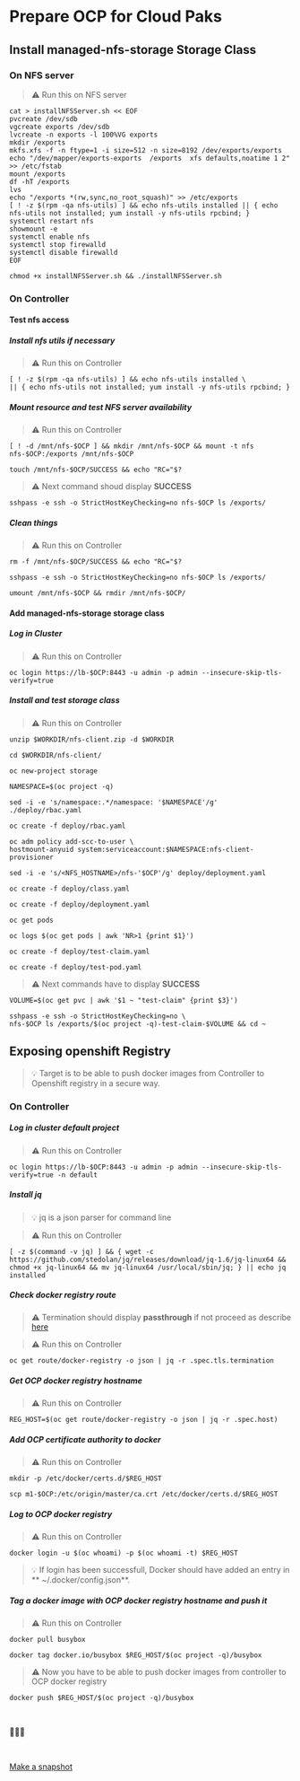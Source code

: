 # Prepare OCP for Cloud Paks

## Install managed-nfs-storage Storage Class

### On NFS server

> :warning: Run this on NFS server

```
cat > installNFSServer.sh << EOF
pvcreate /dev/sdb
vgcreate exports /dev/sdb
lvcreate -n exports -l 100%VG exports
mkdir /exports
mkfs.xfs -f -n ftype=1 -i size=512 -n size=8192 /dev/exports/exports
echo "/dev/mapper/exports-exports  /exports  xfs defaults,noatime 1 2" >> /etc/fstab
mount /exports
df -hT /exports
lvs
echo "/exports *(rw,sync,no_root_squash)" >> /etc/exports
[ ! -z $(rpm -qa nfs-utils) ] && echo nfs-utils installed || { echo nfs-utils not installed; yum install -y nfs-utils rpcbind; }
systemctl restart nfs
showmount -e
systemctl enable nfs
systemctl stop firewalld
systemctl disable firewalld
EOF
```

```
chmod +x installNFSServer.sh && ./installNFSServer.sh
```

### On Controller

#### Test nfs access

##### Install nfs utils if necessary

> :warning: Run this on Controller

```
[ ! -z $(rpm -qa nfs-utils) ] && echo nfs-utils installed \
|| { echo nfs-utils not installed; yum install -y nfs-utils rpcbind; }
```


##### Mount resource and test NFS server availability

> :warning: Run this on Controller

```
[ ! -d /mnt/nfs-$OCP ] && mkdir /mnt/nfs-$OCP && mount -t nfs nfs-$OCP:/exports /mnt/nfs-$OCP

touch /mnt/nfs-$OCP/SUCCESS && echo "RC="$?
```

> :warning: Next command shoud display **SUCCESS**

```
sshpass -e ssh -o StrictHostKeyChecking=no nfs-$OCP ls /exports/ 
```

##### Clean things

> :warning: Run this on Controller

```
rm -f /mnt/nfs-$OCP/SUCCESS && echo "RC="$?

sshpass -e ssh -o StrictHostKeyChecking=no nfs-$OCP ls /exports/

umount /mnt/nfs-$OCP && rmdir /mnt/nfs-$OCP/ 
```

#### Add managed-nfs-storage storage class 


##### Log in Cluster

> :warning: Run this on Controller

```
oc login https://lb-$OCP:8443 -u admin -p admin --insecure-skip-tls-verify=true
```

##### Install and test storage class

> :warning: Run this on Controller

```
unzip $WORKDIR/nfs-client.zip -d $WORKDIR

cd $WORKDIR/nfs-client/

oc new-project storage

NAMESPACE=$(oc project -q)

sed -i -e 's/namespace:.*/namespace: '$NAMESPACE'/g' ./deploy/rbac.yaml

oc create -f deploy/rbac.yaml

oc adm policy add-scc-to-user \
hostmount-anyuid system:serviceaccount:$NAMESPACE:nfs-client-provisioner

sed -i -e 's/<NFS_HOSTNAME>/nfs-'$OCP'/g' deploy/deployment.yaml

oc create -f deploy/class.yaml

oc create -f deploy/deployment.yaml

oc get pods

oc logs $(oc get pods | awk 'NR>1 {print $1}')

oc create -f deploy/test-claim.yaml

oc create -f deploy/test-pod.yaml
```

> :warning: Next commands have to display **SUCCESS**

```
VOLUME=$(oc get pvc | awk '$1 ~ "test-claim" {print $3}')

sshpass -e ssh -o StrictHostKeyChecking=no \
nfs-$OCP ls /exports/$(oc project -q)-test-claim-$VOLUME && cd ~
```



## Exposing openshift Registry

> :bulb: Target is to be able to push docker images from Controller to Openshift registry in a secure way.

### On Controller

##### Log in cluster default project

> :warning: Run this on Controller

```
oc login https://lb-$OCP:8443 -u admin -p admin --insecure-skip-tls-verify=true -n default
```

##### Install jq 

> :bulb: jq is a json parser for command line

> :warning: Run this on Controller

```
[ -z $(command -v jq) ] && { wget -c https://github.com/stedolan/jq/releases/download/jq-1.6/jq-linux64 && chmod +x jq-linux64 && mv jq-linux64 /usr/local/sbin/jq; } || echo jq installed
```

##### Check docker registry route

> :warning: Termination should display **passthrough** if not proceed as describe [here](https://docs.openshift.com/container-platform/3.11/install_config/registry/securing_and_exposing_registry.html#exposing-the-registry)

> :warning: Run this on Controller

```
oc get route/docker-registry -o json | jq -r .spec.tls.termination
```

##### Get OCP docker registry hostname

> :warning: Run this on Controller

```
REG_HOST=$(oc get route/docker-registry -o json | jq -r .spec.host)
```

##### Add OCP certificate authority to docker

> :warning: Run this on Controller

```
mkdir -p /etc/docker/certs.d/$REG_HOST

scp m1-$OCP:/etc/origin/master/ca.crt /etc/docker/certs.d/$REG_HOST
```

##### Log to OCP docker registry

> :warning: Run this on Controller

```
docker login -u $(oc whoami) -p $(oc whoami -t) $REG_HOST
```

> :bulb: If login has been successfull, Docker should have added an entry in ** ~/.docker/config.json**.


##### Tag a docker image with OCP docker registry hostname and push it

> :warning: Run this on Controller

```
docker pull busybox

docker tag docker.io/busybox $REG_HOST/$(oc project -q)/busybox
```

> :warning: Now you have to be able to push docker images from controller to OCP docker registry
```
docker push $REG_HOST/$(oc project -q)/busybox
```

<br>

:checkered_flag::checkered_flag::checkered_flag:

<br>

[Make a snapshot](https://github.com/bpshparis/ocp-esx/blob/master/Install-OCP.md#If-necessary-revert-to-last-snapshot)
